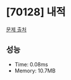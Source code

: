 # [70128] 내적

[문제 출처](https://school.programmers.co.kr/learn/courses/30/lessons/70128)

## 성능

- Time: 0.08ms
- Memory: 10.7MB